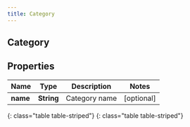 ```yaml
---
title: Category
---
```

## Category


## Properties

| Name | Type | Description | Notes |
| ------------ | ------------- | ------------- | ------------- |
| **name** | **String** | Category name |  [optional] |
{: class="table table-striped"}
{: class="table table-striped"}


